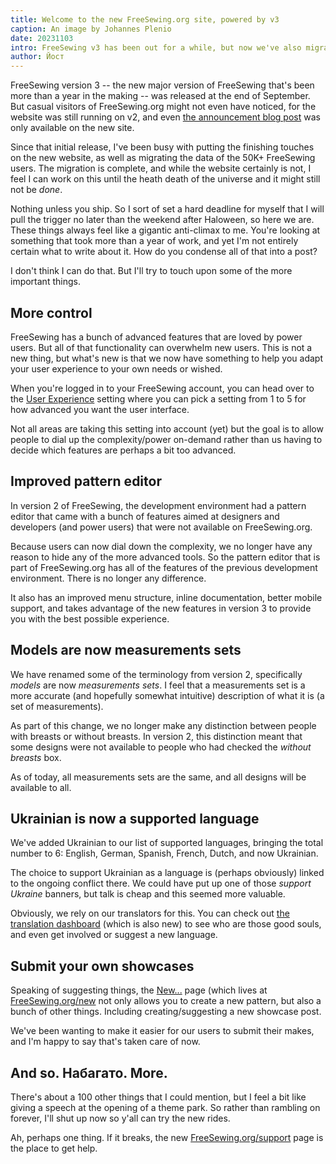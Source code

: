 ```yaml
---
title: Welcome to the new FreeSewing.org site, powered by v3
caption: An image by Johannes Plenio
date: 20231103
intro: FreeSewing v3 has been out for a while, but now we've also migrated our website
author: Йост
---
```


FreeSewing version 3 -- the new major version of FreeSewing that's been more than a year in the making -- was released at the end of September. But casual visitors of FreeSewing.org might not even have noticed, for the website was still running on v2, and even [the announcement blog post](/blog/announcing-freesewing-v30) was only available on the new site.

Since that initial release, I've been busy with putting the finishing touches on the new website, as well as migrating the data of the 50K+ FreeSewing users. The migration is complete, and while the website certainly is not, I feel I can work on this until the heath death of the universe and it might still not be _done_.

Nothing unless you ship. So I sort of set a hard deadline for myself that I will pull the trigger no later than the weekend after Haloween, so here we are. These things always feel like a gigantic anti-climax to me. You're looking at something that took more than a year of work, and yet I'm not entirely certain what to write about it. How do you condense all of that into a post?

I don't think I can do that. But I'll try to touch upon some of the more important things.

## More control

FreeSewing has a bunch of advanced features that are loved by power users. But all of that functionality can overwhelm new users. This is not a new thing, but what's new is that we now have something to help you adapt your user experience to your own needs or wished.

When you're logged in to your FreeSewing account, you can head over to the [User Experience](/account/control) setting where you can pick a setting from 1 to 5 for how advanced you want the user interface.

Not all areas are taking this setting into account (yet) but the goal is to allow people to dial up the complexity/power on-demand rather than us having to decide which features are perhaps a bit too advanced.

## Improved pattern editor

In version 2 of FreeSewing, the development environment had a pattern editor that came with a bunch of features aimed at designers and developers (and power users) that were not available on FreeSewing.org.

Because users can now dial down the complexity, we no longer have any reason to hide any of the more advanced tools. So the pattern editor that is part of FreeSewing.org has all of the features of the previous development environment. There is no longer any difference.

It also has an improved menu structure, inline documentation, better mobile support, and takes advantage of the new features in version 3 to provide you with the best possible experience.

## Models are now measurements sets

We have renamed some of the terminology from version 2, specifically _models_ are now _measurements sets_.
I feel that a measurements set is a more accurate (and hopefully somewhat intuitive) description of what it is (a set of measurements).

As part of this change, we no longer make any distinction between people with breasts or without breasts. In version 2, this distinction meant that some designs were not available to people who had checked the _without breasts_ box.

As of today, all measurements sets are the same, and all designs will be available to all.

## Ukrainian is now a supported language

We've added Ukrainian to our list of supported languages, bringing the total number to 6: English, German, Spanish, French, Dutch, and now Ukrainian.

The choice to support Ukrainian as a language is (perhaps obviously) linked to the ongoing conflict there. We could have put up one of those _support Ukraine_ banners, but talk is cheap and this seemed more valuable.

Obviously, we rely on our translators for this. You can check out [the translation dashboard](/translation) (which is also new) to see who are those good souls, and even get involved or suggest a new language.

## Submit your own showcases

Speaking of suggesting things, the [New...](/new) page (which lives at [FreeSewing.org/new](/new) not only allows you to create a new pattern, but also a bunch of other things. Including creating/suggesting a new showcase post.

We've been wanting to make it easier for our users to submit their makes, and I'm happy to say that's taken care of now.

## And so. Набагато. More.

There's about a 100 other things that I could mention, but I feel a bit like giving a speech at the opening of a theme park.
So rather than rambling on forever, I'll shut up now so y'all can try the new rides.

Ah, perhaps one thing. If it breaks, the new [FreeSewing.org/support](/support) page is the place to get help.
